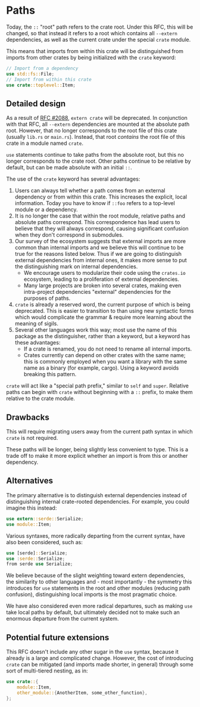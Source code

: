 # Paths

Today, the `::` "root" path refers to the crate root. Under this RFC, this will
be changed, so that instead it refers to a root which contains all `--extern`
dependencies, as well as the current crate under the special `crate` module.

This means that imports from within this crate will be distinguished from
imports from other crates by being initialized with the `crate` keyword:

```rust
// Import from a dependency
use std::fs::File;
// Import from within this crate
use crate::toplevel::Item;
```

## Detailed design

As a result of [RFC #2088][extern-crate], `extern crate` will be deprecated. In
conjunction with that RFC, all `--extern` dependencies are mounted at the
absolute path root. However, that no longer corresponds to the root file of
this crate (usually `lib.rs` or `main.rs`). Instead, that root *contains* the
root file of this crate in a module named `crate`.

`use` statements continue to take paths from the absolute root, but this no
longer corresponds to the crate root. Other paths continue to be relative by
default, but can be made absolute with an initial `::`.

The use of the `crate` keyword has several advantages:

1. Users can always tell whether a path comes from an external dependency or
from within this crate. This increases the explicit, local information. Today
you have to know if `::foo` refers to a top-level module or a dependency.
2. It is no longer the case that within the root module, relative paths and
absolute paths correspond. This correspondence has lead users to believe that
they will always correspond, causing significant confusion when they don't
correspond in submodules.
3. Our survey of the ecosystem suggests that external imports are more common
than internal imports and we believe this will continue to be true for the
reasons listed below. Thus if we are going to distinguish external dependencies
from internal ones, it makes more sense to put the distinguishing mark on
internal dependencies.
    * We encourage users to modularize their code using the `crates.io`
    ecosystem, leading to a proliferation of external dependencies.
    * Many large projects are broken into several crates, making even
    intra-project dependencies "external" dependencies for the purposes of
    paths.
4. `crate` is already a reserved word, the current purpose of which is being
deprecated. This is easier to transition to than using new syntactic forms
which would complicate the grammar & require more learning about the meaning of
sigils.
5. Several other languages work this way; most use the name of this package as
the distinguisher, rather than a keyword, but a keyword has these advantages:
    * If a crate is renamed, you do not need to rename all internal imports.
    * Crates currently can depend on other crates with the same name; this is
    commonly employed when you want a library with the same name as a binary
    (for example, cargo). Using a keyword avoids breaking this pattern.

`crate` will act like a "special path prefix," similar to `self` and `super`.
Relative paths can begin with `crate` without beginning with a `::` prefix, to
make them relative to the crate module.

## Drawbacks

This will require migrating users away from the current path syntax in which
`crate` is not required.

These paths will be longer, being slightly less convenient to type. This is a
trade off to make it more explicit whether an import is from this or another
dependency.

## Alternatives

The primary alternative is to distinguish external dependencies instead of
distinguishing internal crate-rooted dependencies. For example, you could
imagine this instead:

```rust
use extern::serde::Serialize;
use module::Item;
```

Various syntaxes, more radically departing from the current syntax, have also
been considered, such as:

```rust
use [serde]::Serialize;
use :serde::Serialize;
from serde use Serialize;
```

We believe because of the slight weighting toward extern dependencies, the
similarity to other languages and - most importantly - the symmetry this
introduces for `use` statements in the root and other modules (reducing path
confusion), distinguishing local imports is the most pragmatic choice.

We have also considered even more radical departures, such as making `use` take
local paths by default, but ultimately decided not to make such an enormous
departure from the current system.

## Potential future extensions

This RFC doesn't include any other sugar in the `use` syntax, because it
already is a large and complicated change. However, the cost of introducing
`crate` can be mitigated (and imports made shorter, in general) through some
sort of multi-tiered nesting, as in:

```rust
use crate::{
    module::Item,
    other_module::{AnotherItem, some_other_function},
};
```

[extern-crate]: https://github.com/rust-lang/rfcs/pull/2088
